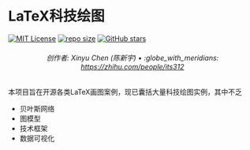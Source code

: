 LaTeX科技绘图
============


[![MIT License](https://img.shields.io/badge/license-MIT-green.svg)](https://opensource.org/licenses/MIT)
[![repo size](https://img.shields.io/github/repo-size/xinychen/awesome-latex-drawing.svg)](https://github.com/xinychen/awesome-latex-drawing/archive/master.zip)
[![GitHub stars](https://img.shields.io/github/stars/xinychen/awesome-latex-drawing.svg?logo=github&label=Stars&logoColor=white)](https://github.com/xinychen/awesome-latex-drawing)

<h6 align="center">创作者: Xinyu Chen (陈新宇) • :globe_with_meridians: <a href="https://zhihu.com/people/its312">https://zhihu.com/people/its312</a></h6>

本项目旨在开源各类LaTeX画图案例，现已囊括大量科技绘图实例，其中不乏
- 贝叶斯网络
- 图模型
- 技术框架
- 数据可视化
